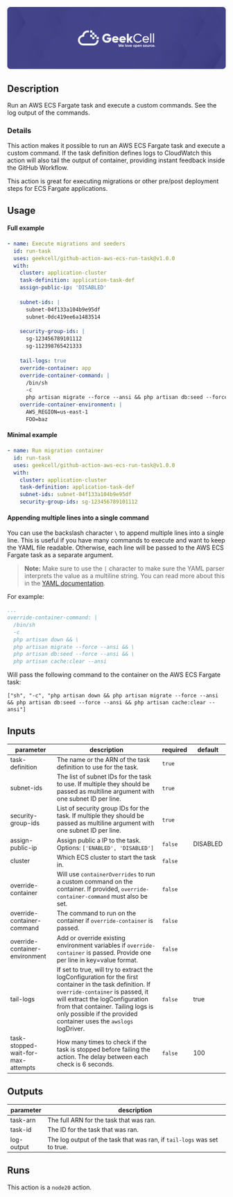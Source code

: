 [![Geek Cell GmbH](https://raw.githubusercontent.com/geekcell/.github/main/geekcell-github-banner.png)](https://www.geekcell.io/)

<!-- action-docs-description -->
## Description

Run an AWS ECS Fargate task and execute a custom commands. See the log output of the commands.
<!-- action-docs-description -->

### Details
This action makes it possible to run an AWS ECS Fargate task and execute a custom command. If the task definition
defines logs to CloudWatch this action will also tail the output of container, providing instant feedback inside
the GitHub Workflow.

This action is great for executing migrations or other pre/post deployment steps for ECS Fargate applications.

## Usage

#### Full example
``` yaml
- name: Execute migrations and seeders
  id: run-task
  uses: geekcell/github-action-aws-ecs-run-task@v1.0.0
  with:
    cluster: application-cluster
    task-definition: application-task-def
    assign-public-ip: 'DISABLED'

    subnet-ids: |
      subnet-04f133a104b9e95df
      subnet-0dc419ee6a1483514

    security-group-ids: |
      sg-123456789101112
      sg-112398765421333

    tail-logs: true
    override-container: app
    override-container-command: |
      /bin/sh
      -c
      php artisan migrate --force --ansi && php artisan db:seed --force --ansi
    override-container-environment: |
      AWS_REGION=us-east-1
      FOO=baz
```

#### Minimal example
``` yaml
- name: Run migration container
  id: run-task
  uses: geekcell/github-action-aws-ecs-run-task@v1.0.0
  with:
    cluster: application-cluster
    task-definition: application-task-def
    subnet-ids: subnet-04f133a104b9e95df
    security-group-ids: sg-123456789101112
```

#### Appending multiple lines into a single command

You can use the backslash character `\` to append multiple lines into a single line. This is useful if you have many
commands to execute and want to keep the YAML file readable. Otherwise, each line will be passed to the AWS ECS Fargate
task as a separate argument.

> **Note:** Make sure to use the `|` character to make sure the YAML parser interprets the value as a multiline string.
> You can read more about this in the [YAML documentation](https://yaml.org/spec/1.2/spec.html#id2794534).

For example:

``` yaml
...
override-container-command: |
  /bin/sh
  -c
  php artisan down && \
  php artisan migrate --force --ansi && \
  php artisan db:seed --force --ansi && \
  php artisan cache:clear --ansi
```

Will pass the following command to the container on the AWS ECS Fargate task:
```
["sh", "-c", "php artisan down && php artisan migrate --force --ansi && php artisan db:seed --force --ansi && php artisan cache:clear --ansi"]
```

<!-- action-docs-inputs -->
## Inputs

| parameter | description | required | default |
| --- | --- | --- | --- |
| task-definition | The name or the ARN of the task definition to use for the task. | `true` |  |
| subnet-ids | The list of subnet IDs for the task to use. If multiple they should be passed as multiline argument with one subnet ID per line. | `true` |  |
| security-group-ids | List of security group IDs for the task. If multiple they should be passed as multiline argument with one subnet ID per line. | `true` |  |
| assign-public-ip | Assign public a IP to the task. Options: `['ENABLED', 'DISABLED']` | `false` | DISABLED |
| cluster | Which ECS cluster to start the task in. | `false` |  |
| override-container | Will use `containerOverrides` to run a custom command on the container. If provided, `override-container-command` must also be set. | `false` |  |
| override-container-command | The command to run on the container if `override-container` is passed. | `false` |  |
| override-container-environment | Add or override existing environment variables if `override-container` is passed. Provide one per line in key=value format. | `false` |  |
| tail-logs | If set to true, will try to extract the logConfiguration for the first container in the task definition. If `override-container` is passed, it will extract the logConfiguration from that container. Tailing logs is only possible if the provided container uses the `awslogs` logDriver. | `false` | true |
| task-stopped-wait-for-max-attempts | How many times to check if the task is stopped before failing the action. The delay between each check is 6 seconds. | `false` | 100 |
<!-- action-docs-inputs -->

<!-- action-docs-outputs -->
## Outputs

| parameter | description |
| --- | --- |
| task-arn | The full ARN for the task that was ran. |
| task-id | The ID for the task that was ran. |
| log-output | The log output of the task that was ran, if `tail-logs` was set to true. |
<!-- action-docs-outputs -->

<!-- action-docs-runs -->
## Runs

This action is a `node20` action.
<!-- action-docs-runs -->
